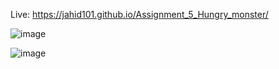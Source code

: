 Live: https://jahid101.github.io/Assignment_5_Hungry_monster/

![image](https://user-images.githubusercontent.com/76203694/116794498-351e0e80-aaef-11eb-9b95-9e899217b4ab.png)

![image](https://user-images.githubusercontent.com/76203694/116794488-1455b900-aaef-11eb-869d-6214fa7bd466.png)

